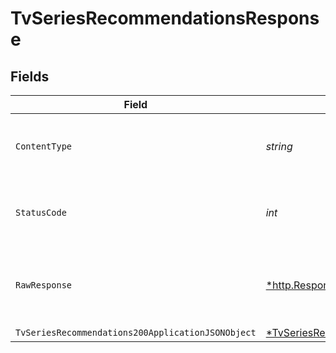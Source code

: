# TvSeriesRecommendationsResponse


## Fields

| Field                                                                                                              | Type                                                                                                               | Required                                                                                                           | Description                                                                                                        |
| ------------------------------------------------------------------------------------------------------------------ | ------------------------------------------------------------------------------------------------------------------ | ------------------------------------------------------------------------------------------------------------------ | ------------------------------------------------------------------------------------------------------------------ |
| `ContentType`                                                                                                      | *string*                                                                                                           | :heavy_check_mark:                                                                                                 | HTTP response content type for this operation                                                                      |
| `StatusCode`                                                                                                       | *int*                                                                                                              | :heavy_check_mark:                                                                                                 | HTTP response status code for this operation                                                                       |
| `RawResponse`                                                                                                      | [*http.Response](https://pkg.go.dev/net/http#Response)                                                             | :heavy_minus_sign:                                                                                                 | Raw HTTP response; suitable for custom response parsing                                                            |
| `TvSeriesRecommendations200ApplicationJSONObject`                                                                  | [*TvSeriesRecommendations200ApplicationJSON](../../models/operations/tvseriesrecommendations200applicationjson.md) | :heavy_minus_sign:                                                                                                 | 200                                                                                                                |
